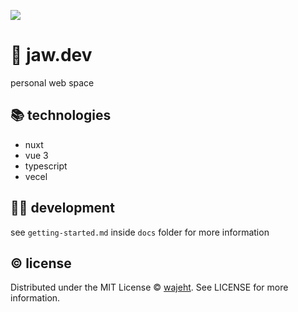 [<img src="https://raw.githubusercontent.com/wajeht/www/main/.github/assets/screenshot.png" />](https://jaw.dev/)

# 👨 jaw.dev
personal web space

## 📚 technologies
- nuxt
- vue 3
- typescript
- vecel

## 👨‍💻 development
see `getting-started.md` inside `docs` folder for more information

## © license
Distributed under the MIT License © [wajeht](https://www.github.com/wajeht/). See LICENSE for more information.
